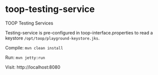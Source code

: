# toop-testing-service
TOOP Testing Services

Testing-service is pre-configured in toop-interface.properties to read a keystore `/opt/toop/playground-keystore.jks`.

Compile: ```mvn clean install```

Run: ```mvn jetty:run```

Visit: http://localhost:8080
